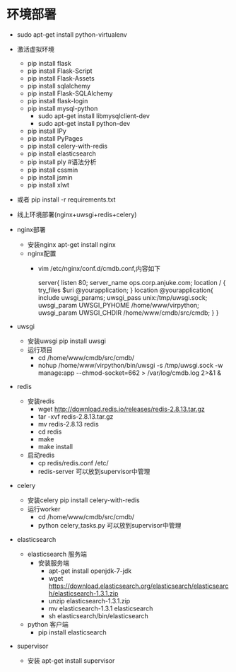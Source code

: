 环境部署
=================
*  sudo apt-get install python-virtualenv
* 激活虚拟环境
    *  pip install flask
    *  pip install Flask-Script
    *  pip install Flask-Assets
    *  pip install sqlalchemy
    *  pip install Flask-SQLAlchemy
    *  pip install flask-login
    *  pip install mysql-python
       *  sudo apt-get install libmysqlclient-dev
       *  sudo apt-get install python-dev
    *  pip install IPy
    *  pip install PyPages
    *  pip install celery-with-redis
    *  pip install elasticsearch
    *  pip install ply #语法分析
    *  pip install cssmin
    *  pip install jsmin
    *  pip install xlwt
* 或者 pip install -r requirements.txt

* 线上环境部署(nginx+uwsgi+redis+celery)
* nginx部署
  * 安装nginx  apt-get install nginx
  * nginx配置
    * vim /etc/nginx/conf.d/cmdb.conf,内容如下

        server{
              listen 80;
              server_name  ops.corp.anjuke.com;
              location / {
                 try_files $uri @yourapplication;
              }
              location @yourapplication{
                include uwsgi_params;
                uwsgi_pass unix:/tmp/uwsgi.sock;
                uwsgi_param UWSGI_PYHOME /home/www/virpython;
                uwsgi_param UWSGI_CHDIR /home/www/cmdb/src/cmdb;
              }
        }
* uwsgi
  * 安装uwsgi pip install uwsgi
  * 运行项目
    * cd /home/www/cmdb/src/cmdb/
    * nohup /home/www/virpython/bin/uwsgi -s /tmp/uwsgi.sock -w manage:app --chmod-socket=662  > /var/log/cmdb.log 2>&1 &

* redis
  * 安装redis
    * wget http://download.redis.io/releases/redis-2.8.13.tar.gz
    * tar -xvf redis-2.8.13.tar.gz
    * mv redis-2.8.13 redis
    * cd redis
    * make
    * make install
  * 启动redis
    * cp redis/redis.conf /etc/
    * redis-server   可以放到supervisor中管理

* celery
  * 安装celery  pip install celery-with-redis
  * 运行worker
      * cd /home/www/cmdb/src/cmdb/
      * python celery_tasks.py  可以放到supervisor中管理

* elasticsearch
  * elasticsearch 服务端
    * 安装服务端
      * apt-get install openjdk-7-jdk
      * wget https://download.elasticsearch.org/elasticsearch/elasticsearch/elasticsearch-1.3.1.zip
      * unzip elasticsearch-1.3.1.zip
      * mv elasticsearch-1.3.1 elasticsearch
      * sh elasticsearch/bin/elasticsearch
  * python 客户端
    * pip install elasticsearch

* supervisor
  * 安装 apt-get install supervisor